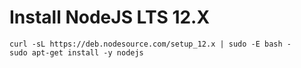 # Install NodeJS LTS 12.X

```
curl -sL https://deb.nodesource.com/setup_12.x | sudo -E bash -
sudo apt-get install -y nodejs
```
